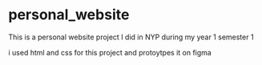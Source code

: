 # personal_website
This is a personal website project I did in NYP during my year 1 semester 1

i used html and css for this project and protoytpes it on figma
